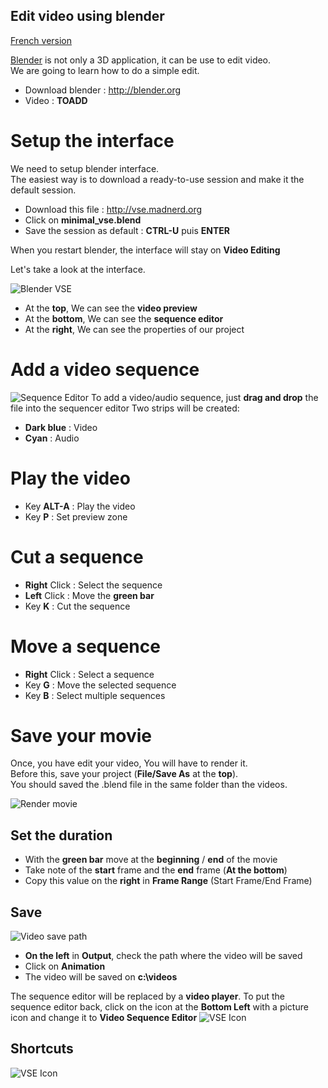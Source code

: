 Edit video using blender
------------------------------------------

[French version](http://github.com/tutoblender/videoEdit/blob/master/readme.fr.md)

[Blender](http://blender.org) is not only a 3D application, it can be use to edit video.   
We are going to learn how to do a simple edit.

* Download blender : http://blender.org
* Video : ******TOADD******

# Setup the interface
We need to setup blender interface.   
The easiest way is to download a ready-to-use session and make it the default session.

* Download this file : http://vse.madnerd.org
* Click on **minimal_vse.blend**
* Save the session as default : **CTRL-U** puis **ENTER**

When you restart blender, the interface will stay on **Video Editing**    

Let's take a look at the interface.   

![Blender VSE](https://github.com/tutoblender/videoEdit/raw/master/doc/interface.jpg)
* At the **top**, We can see the **video preview**
* At the **bottom**, We can see the **sequence editor**
* At the **right**, We can see the properties of our project

# Add a video sequence

![Sequence Editor](https://github.com/tutoblender/videoEdit/raw/master/doc/sequence.jpg)
To add a video/audio sequence, just **drag and drop** the file into the sequencer editor
Two strips will be created:
* **Dark blue** : Video
* **Cyan** : Audio 

# Play the video
* Key **ALT-A** : Play the video
* Key **P** : Set preview zone

# Cut a sequence
* **Right** Click : Select the sequence
* **Left** Click : Move the **green bar**
* Key **K** : Cut the sequence

# Move a sequence 
* **Right** Click : Select a sequence
* Key **G** : Move the selected sequence
* Key **B** : Select multiple sequences 

# Save your movie
Once, you have edit your video, You will have to render it.   
Before this, save your project (**File/Save As** at the **top**).    
You should saved the .blend file in the same folder than the videos.

![Render movie](https://github.com/tutoblender/videoEdit/raw/master/doc/render.jpg)
## Set the duration 
* With the **green bar** move at the **beginning** / **end** of the movie
* Take note of the **start** frame and the **end** frame (**At the bottom**)
* Copy this value on the **right** in **Frame Range** (Start Frame/End Frame)

## Save
![Video save path](https://github.com/tutoblender/videoEdit/raw/master/doc/save.jpg)
* **On the left** in **Output**, check the path where the video will be saved    
* Click on **Animation** 
* The video will be saved on **c:\videos**

The sequence editor will be replaced by a **video player**.
To put the sequence editor back, click on the icon at the **Bottom Left** with a picture icon and change it to **Video Sequence Editor** 
![VSE Icon](https://github.com/tutoblender/videoEdit/raw/master/doc/vseicon.jpg)

## Shortcuts
![VSE Icon](https://github.com/tutoblender/videoEdit/raw/master/doc/shortcuts.png)


